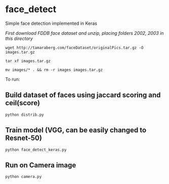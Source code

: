 # face_detect
Simple face detection implemented in Keras

*First download FDDB face dataset and unzip, placing folders 2002, 2003 in this directory*

`wget http://tamaraberg.com/faceDataset/originalPics.tar.gz -O images.tar.gz`

`tar xf images.tar.gz`

`mv images/* . && rm -r images images.tar.gz`

To run:
## Build dataset of faces using jaccard scoring and ceil(score)
`python distrib.py`

## Train model (VGG, can be easily changed to Resnet-50)
`python face_detect_keras.py`

## Run on Camera image
`python camera.py`
